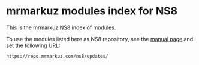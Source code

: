 # mrmarkuz modules index for NS8

This is the mrmarkuz NS8 index of modules.

To use the modules listed here as NS8 repository, see the [manual
page](https://docs.nethserver.org/projects/ns8/en/latest/software_center.html#software-repositories)
and set the following URL:

    https://repo.mrmarkuz.com/ns8/updates/
